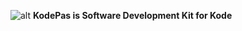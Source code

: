 ![alt](https://github.com/kodestudio/kodepas/blob/master/images/kodelogo.png)
**KodePas is Software Development Kit for Kode**